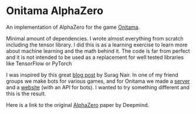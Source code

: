 # Onitama AlphaZero

An implementation of AlphaZero for the game [Onitama].

Minimal amount of dependencies. I wrote almost everything from scratch including
the tensor library. I did this is as a learning exercise to learn more about
machine learning and the math behind it. The code is far from perfect and it is
not intended to be used as a replacement for well tested libraries like
TensorFlow or PyTorch

I was inspired by this great [blog post] by Surag Nair. In one of my friend
groups we make bots for various games, and for Onitama we made a [server] and a
[website] (with an API for bots). I wanted to try something different and this
is the result.

Here is a link to the original [AlphaZero] paper by Deepmind.

[Onitama]: https://en.wikipedia.org/wiki/Onitama
[server]: https://github.com/TheBlocks/Litama
[website]: https://l0laapk3.github.io/Onitama-client/
[blog post]: https://web.stanford.edu/~surag/posts/alphazero.html
[AlphaZero]: https://www.nature.com/articles/nature24270.epdf?author_access_token=VJXbVjaSHxFoctQQ4p2k4tRgN0jAjWel9jnR3ZoTv0PVW4gB86EEpGqTRDtpIz-2rmo8-KG06gqVobU5NSCFeHILHcVFUeMsbvwS-lxjqQGg98faovwjxeTUgZAUMnRQ
